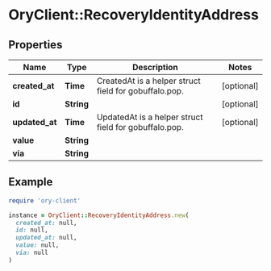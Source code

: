 # OryClient::RecoveryIdentityAddress

## Properties

| Name | Type | Description | Notes |
| ---- | ---- | ----------- | ----- |
| **created_at** | **Time** | CreatedAt is a helper struct field for gobuffalo.pop. | [optional] |
| **id** | **String** |  | [optional] |
| **updated_at** | **Time** | UpdatedAt is a helper struct field for gobuffalo.pop. | [optional] |
| **value** | **String** |  |  |
| **via** | **String** |  |  |

## Example

```ruby
require 'ory-client'

instance = OryClient::RecoveryIdentityAddress.new(
  created_at: null,
  id: null,
  updated_at: null,
  value: null,
  via: null
)
```

